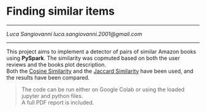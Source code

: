 # Finding similar items

---
_Luca Sangiovanni _luca.sangiovanni.2001@gmail.com__

---

This project aims to implement a detector of pairs of similar Amazon books using **PySpark**. The similarity was copmuted based on both the user reviews and the books plot description.\
Both the <ins>Cosine Similarity</ins> and the <ins>Jaccard Similarity</ins> have been used, and the results have been compared.

> The code can be run either on Google Colab or using the loaded jupyter and python files.\
> A full PDF report is included.

